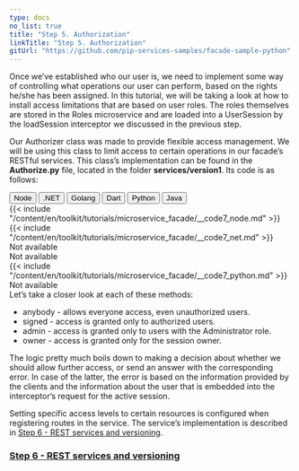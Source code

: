```yaml
---
type: docs
no_list: true
title: "Step 5. Authorization"
linkTitle: "Step 5. Authorization" 
gitUrl: "https://github.com/pip-services-samples/facade-sample-python"
---
```


Once we’ve established who our user is, we need to implement some way of controlling what operations our user can perform, based on the rights he/she has been assigned. In this tutorial, we will be taking a look at how to install access limitations that are based on user roles. The roles themselves are stored in the Roles microservice and are loaded into a UserSession by the loadSession interceptor we discussed in the previous step.

Our Authorizer class was made to provide flexible access management. We will be using this class to limit access to certain operations in our facade’s RESTful services. This class’s implementation can be found in the **Authorize.py** file, located in the folder **services/version1**. Its code is as follows:

<div class="content-tab-selector">
	<div class="btn-group tab-selector-btn-group" role="group" aria-label="Language selector">
	  <button type="button" class="btn btn-outline-secondary lang-select-btn">Node</button>
	  <button type="button" class="btn btn-outline-secondary lang-select-btn">.NET</button>
	  <button type="button" class="btn btn-outline-secondary lang-select-btn">Golang</button>
	  <button type="button" class="btn btn-outline-secondary lang-select-btn">Dart</button>
	  <button type="button" class="btn btn-outline-secondary lang-select-btn">Python</button>
	  <button type="button" class="btn btn-outline-secondary lang-select-btn">Java</button>
	</div>

<div class="content-tab-section">
  {{< include "/content/en/toolkit/tutorials/microservice_facade/__code7_node.md" >}}  
</div>

<div class="content-tab-section">
  {{< include "/content/en/toolkit/tutorials/microservice_facade/__code7_net.md" >}}    
</div>

<div class="content-tab-section">
  Not available  
</div>

<div class="content-tab-section">
  Not available   
</div>

<div class="content-tab-section">
  {{< include "/content/en/toolkit/tutorials/microservice_facade/__code7_python.md" >}}
</div>

<div class="content-tab-section">
  Not available  
</div>

</div>
Let’s take a closer look at each of these methods:


- anybody - allows everyone access, even unauthorized users.
- signed - access is granted only to authorized users.
- admin - access is granted only to users with the Administrator role.
- owner - access is granted only for the session owner.


The logic pretty much boils down to making a decision about whether we should allow further access, or send an answer with the corresponding error. In case of the latter, the error is based on the information provided by the clients and the information about the user that is embedded into the interceptor’s request for the active session.


Setting specific access levels to certain resources is configured when registering routes in the service. The service’s implementation is described in [Step 6 - REST services and versioning](../step5).

<span class="hide-title-link">

### [Step 6 - REST services and versioning](../step5)

</span>
